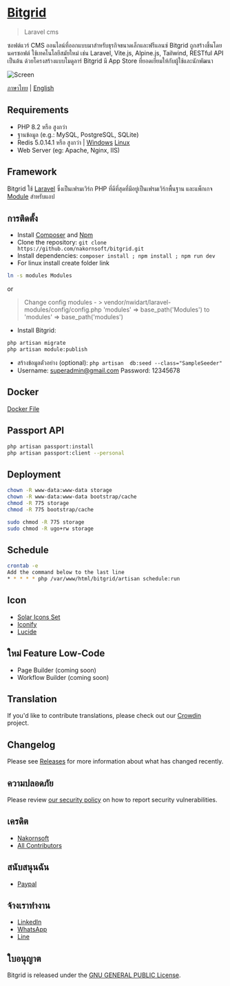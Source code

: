 # [Bitgrid](https://github.com/nakornsoft/bitgrid)

> Laravel cms

ซอฟต์แวร์ CMS ออนไลน์ที่ออกแบบมาสำหรับธุรกิจขนาดเล็กและฟรีแลนซ์ Bitgrid ถูกสร้างขึ้นโดยนครซอฟต์ ใช้เทคโนโลยีสมัยใหม่ เช่น Laravel, Vite.js, Alpine.js, Tailwind, RESTful API เป็นต้น ด้วยโครงสร้างแบบโมดูลาร์ Bitgrid มี App Store ที่ยอดเยี่ยมให้กับผู้ใช้และนักพัฒนา

![Screen](https://www.nakornsoft.com/wp-content/uploads/2025/03/bitgrid.jpg "Dashboards")

[ภาษาไทย](README-TH.md) | [English](README.md)

## Requirements

* PHP 8.2 หรือ สูงกว่า
* ฐานข้อมูล (e.g.: MySQL, PostgreSQL, SQLite)
* Redis 5.0.14.1 หรือ สูงกว่า | [Windows](https://github.com/tporadowski/redis/releases/tag/v5.0.14.1) [Linux](https://redis.io/docs/latest/operate/oss_and_stack/install/install-redis/install-redis-on-linux/)
* Web Server (eg: Apache, Nginx, IIS)

## Framework

Bitgrid ใช้ [Laravel](http://laravel.com) ซึ่งเป็นเฟรมเวิร์ก PHP ที่ดีที่สุดที่มีอยู่เป็นเฟรมเวิร์กพื้นฐาน และแพ็กเกจ [Module](https://github.com/nWidart/laravel-modules) สำหรับแอป

## การติดตั้ง

* Install [Composer](https://getcomposer.org/download) and [Npm](https://nodejs.org/en/download)
* Clone the repository: `git clone https://github.com/nakornsoft/bitgrid.git`
* Install dependencies: `composer install ; npm install ; npm run dev`
* For linux install create folder link
```bash
ln -s modules Modules
```
or

> Change config modules - > vendor/nwidart/laravel-modules/config/config.php
> 'modules' => base_path('Modules') to 'modules' => base_path('modules')
* Install Bitgrid:

```bash
php artisan migrate
php artisan module:publish
```

* สร้างข้อมูลตัวอย่าง (optional): `php artisan  db:seed --class="SampleSeeder"`
* Username: superadmin@gmail.com Password: 12345678

## Docker

[Docker File](DOCKER.md)

## Passport API
```bash
php artisan passport:install
php artisan passport:client --personal
```

## Deployment
```bash
chown -R www-data:www-data storage
chown -R www-data:www-data bootstrap/cache
chmod -R 775 storage
chmod -R 775 bootstrap/cache

sudo chmod -R 775 storage
sudo chmod -R ugo+rw storage
```

## Schedule
```bash
crontab -e
Add the command below to the last line
* * * * * php /var/www/html/bitgrid/artisan schedule:run
```

## Icon

* [Solar Icons Set](https://www.figma.com/community/file/1166831539721848736)
* [Iconify](https://icon-sets.iconify.design)
* [Lucide](https://lucide.dev/icons/)

## ใหม่ Feature Low-Code

* Page Builder (coming soon)
* Workflow Builder (coming soon)

## Translation

If you'd like to contribute translations, please check out our [Crowdin](https://crowdin.com/project/bitgrid) project.

## Changelog

Please see [Releases](../../releases) for more information about what has changed recently.

## ความปลอดภัย

Please review [our security policy](https://github.com/nakornsoft/bitgrid/security/policy) on how to report security vulnerabilities.

## เครดิต

* [Nakornsoft](https://www.nakornsoft.com)
* [All Contributors](https://github.com/nakornsoft/bitgrid/graphs/contributors)

## สนับสนุนฉัน

* [Paypal](https://www.paypal.me/nakornsoft)

## จ้างเราทำงาน

* [LinkedIn](https://www.linkedin.com/in/nakornsoft)
* [WhatsApp](https://web.whatsapp.com/send?phone=66989855565)
* [Line](https://line.me/ti/p/@677htpdk)

## ใบอนุญาต

Bitgrid is released under the [GNU GENERAL PUBLIC License](license.txt).

